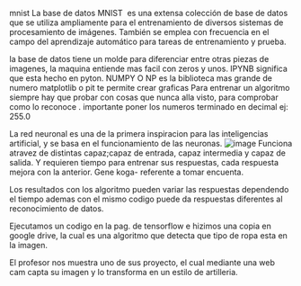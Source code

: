 
mnist 
La base de datos MNIST ​ es una extensa colección de base de datos que se utiliza ampliamente para el entrenamiento de diversos sistemas de procesamiento de imágenes.​​ 
También se emplea con frecuencia en el campo del aprendizaje automático para tareas de entrenamiento y prueba.​

la base de datos tiene un molde para diferenciar entre otras piezas de imagenes, la maquina entiende mas facil con zeros y unos.
IPYNB significa que esta hecho en pyton.
NUMPY O NP es la biblioteca mas grande de numero
matplotlib o pit te permite crear graficas
Para entrenar un algoritmo siempre hay que probar con cosas que nunca alla visto, para comprobar como lo reconoce .
importante poner los numeros terminado en decimal ej: 255.0

La red neuronal es una de la primera inspiracion para las inteligencias artificial, y se basa en el funcionamiento de las neuronas.
![image](https://github.com/Juanitaliano/audiv027-2024-1/assets/163590978/71de45dd-c2d5-4f80-a737-308d4281f480)
Funciona atravez de distintas capaz;capaz de entrada, capaz intermedia y capaz de salida.
Y requieren tiempo para entrenar sus respuestas, cada respuesta mejora con la anterior.
Gene koga- referente a tomar encuenta.

Los resultados con los algoritmo pueden variar las respuestas dependendo el tiempo ademas con el mismo codigo puede da respuestas diferentes al reconocimiento de datos.

Ejecutamos un codigo en la pag. de tensorflow e hizimos una copia en google drive, la cual es una algoritmo que detecta que tipo de ropa esta en la imagen.

El profesor nos muestra uno de sus proyecto, el cual mediante una web cam capta su imagen y lo transforma en un estilo de artilleria.
